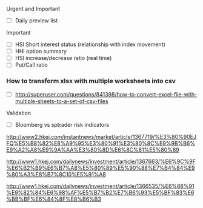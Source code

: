 Urgent and Important
- [ ] Daily preview list



Important
- [ ] HSI Short interest status (relationship with index movement)
- [ ] HHI option summary
- [ ] HSI increase/decrease ratio (real time)
- [ ] Put/Call ratio

### How to transform xlsx with multiple worksheets into csv
- [ ] http://superuser.com/questions/841398/how-to-convert-excel-file-with-multiple-sheets-to-a-set-of-csv-files



Validation
- [ ] Bloomberg vs sptrader risk indicators

http://www2.hkej.com/instantnews/market/article/1367719/%E3%80%90EJFQ%E5%B8%82%E8%A9%95%E3%80%91%E3%80%8C%E9%9B%B6%E9%A2%A8%E9%9A%AA%E3%80%8D%E6%8C%81%E5%80%89

http://www1.hkej.com/dailynews/investment/article/1367663/%E6%9C%9F%E6%B2%B9%E6%B7%A8%E5%80%89%E5%90%88%E7%B4%84%E9%80%A3%E8%B7%8C10%E5%91%A8

http://www1.hkej.com/dailynews/investment/article/1366535/%E6%88%91%E9%82%84%E6%98%AF%E5%B7%B2%E7%B6%93%E5%BF%83%E6%BB%BF%E6%84%8F%E8%B6%B3

